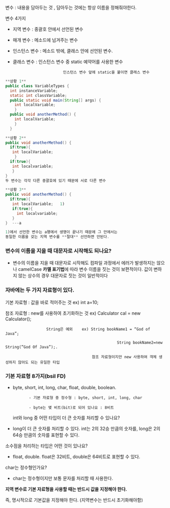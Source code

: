 

변수 : 내용을 담아두는 것 , 담아두는 것에는 항상 이름을 정해줘야한다.

변수 4가지

- 지역 변수 : 중괄호 안에서 선언된 변수
- 매개 변수 : 메소드에 넘겨주는 변수
- 인스턴스 변수 : 메소드 밖에, 클래스 안에 선언된 변수.
- 클래스 변수 : 인스턴스 변수 중 static 예약어를 사용한 변수

                            인스턴스 변수 앞에 static을 붙이면 클래스 변수

```java
**상황 1**
public class VariableTypes {
  int instanceVariable;
  static int classVariable;
  public static void main(String[] args) {
    int localVariable;
    }
  public void anotherMethod() {
    int localVariable;
    }
  }

**상황 2**
public void anotherMethod() {
  if(true){
   int localVariable; 
    }
  if(true){
   int localvariable;
   }
}
두 변수는 각각 다른 중괄호에 있기 때문에 서로 다른 변수

**상황 3**
public void anotherMethod() {
  if(true){
   int localVariable;   1)
   if(true){
     int localvariable;
   }
}  ---a

1)에서 선언한 변수는 a행에서 생명이 끝나기 때문에 그 안에서는 
동일한 이름을 갖는 지역 변수를 **절대** 선언하면 안된다. 
```

### 변수의 이름을 지을 때 대문자로 시작해도 되나요?

- 변수의 이름을 지을 때 대문자로 시작해도 컴파일 과정에서 에러가 발생하지는 않으나 camelCase **카멜 표기법**에 따라 변수 이름을 짓는 것이 보편적이다. 값이 변하지 않는 상수의 경우 대문자로 짓는 것이 일반적이다

### 자바에는 두 가지 자료형이 있다.

기본 자료형 : 값을 바로 적어주는 것 ex) int a=10;

참조 자료형 : new를 사용하여 초기화하는 것 ex) Calculator cal = new Calculator();

                      String은 예외    ex) String bookName1 = “God of Java”; 

                                                     String bookName2=new String(”God Of Java”);.

                                          참조 자료형이지만 new 사용하여 객체 생성하지 않아도 되는 유일한 타입

### 기본 자료형 8가지(bsil FD)

- byte, short, int, long, char, float, double, boolean.

             - 기본 자료형 중 정수형 : byte, short, int, long, char

             - byte는 몇 비트(bit)로 되어 있나요 : 8비트

   int와 long 중 어떤 타입이 더 큰 숫자를 처리할 수 있나요?

- long이 더 큰 숫자를 처리할 수 있다. int는 2의 32승 만큼의 숫자를, long은 2의 64승 만큼의 숫자를 표현할 수 있다.

소수점을 처리하는 타입은 어떤 것이 있나요?

- float, double. float은 32비트, double은 64비트로 표현할 수 있다.

char는 정수형인가요?

- char는 정수형이지만 보통 문자를 처리할 때 사용한다.

**지역 변수로 기본 자료형을 사용할 때는  반드시 값을 지정해야 한다.**

즉, 명시적으로 기본값을 지정해야 한다. (지역변수는 반드시 초기화해야함)
